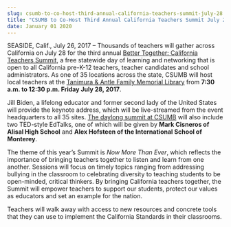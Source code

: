 ```yaml
---
slug: csumb-to-co-host-third-annual-california-teachers-summit-july-28
title: "CSUMB to Co-Host Third Annual California Teachers Summit July 28"
date: January 01 2020
---
```


<p>SEASIDE, Calif., July 26, 2017 – Thousands of teachers will gather across California on July 28 for the third annual <a href="http://cateacherssummit.com/">Better Together: California Teachers Summit</a>, a free statewide day of learning and networking that is open to all California pre-K-12 teachers, teacher candidates and school administrators. As one of 35 locations across the state, CSUMB will host local teachers at the <a href="https://csumb.edu/directory/buildings/tanimura-antle-family-memorial-library">Tanimura &amp; Antle Family Memorial Library</a> from <b>7:30 a.m. to 12:30 p.m. Friday July 28, 2017</b>.</p><p>Jill Biden, a lifelong educator and former second lady of the United States will provide the keynote address, which will be live-streamed from the event headquarters to all 35 sites. <a href="https://csumb.edu/teach/events/3rd-annual-better-together-teachers-summit">The daylong summit at CSUMB</a> will also include two TED-style EdTalks, one of which will be given by <b>Mark Cisneros of Alisal High School</b> and <b>Alex Hofsteen of the International School of Monterey</b>.</p><p>The theme of this year’s Summit is <i>Now More Than Ever</i>, which reflects the importance of bringing teachers together to listen and learn from one another. Sessions will focus on timely topics ranging from addressing bullying in the classroom to celebrating diversity to teaching students to be open-minded, critical thinkers. By bringing California teachers together, the Summit will empower teachers to support our students, protect our values as educators and set an example for the nation.</p><p>Teachers will walk away with access to new resources and concrete tools that they can use to implement the California Standards in their classrooms.</p>
